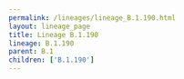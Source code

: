 ```yaml
---
permalink: /lineages/lineage_B.1.190.html
layout: lineage_page
title: Lineage B.1.190
lineage: B.1.190
parent: B.1
children: ['B.1.190']
---
```

